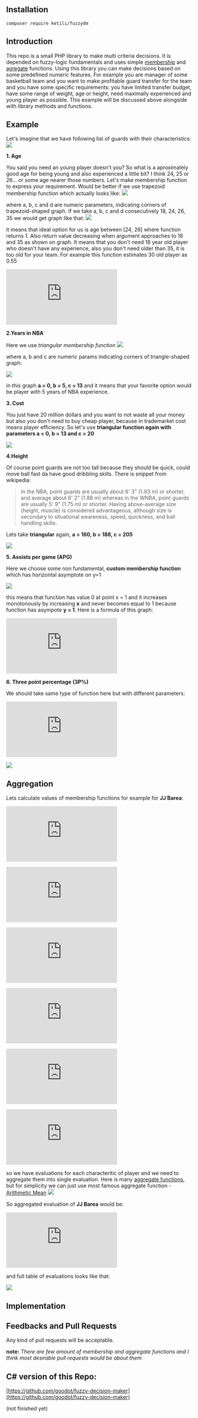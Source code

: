 ## Installation
	composer require ketili/fuzzydm
    
    
## Introduction

This repo is a small PHP library to make multi criteria decisions. It is depended on fuzzy-logic fundamentals and uses simple [membership](https://bit.ly/2NLJIrs) and [agregate](https://en.wikipedia.org/wiki/Aggregate_function) functions. Using this library you can make decisions based on some predefined numeric features. For example you are manager of some basketball team and you want to make profitable guard transfer for the team and you have some specific requirements: you have limited transfer budget, have some range of weight, age or height, need maximally experienced and young player as possible. This example will be discussed above alongside with library methods and functions.

 ## Example
 
Let's imagine that we have following list of guards with their characteristics:
![]({{site.baseurl}}/img/guards.png)

**1. Age**

You said you need an young player doesn't you? So what is a aproximately good age for being young and also experienced a little bit? I think 24, 25 or 26... or some age nearer those numbers. Let's make membership function to express your requirement. Would be better if we use trapezoid membership function which actually looks like: ![]({{site.baseurl}}/img/agef.png)

where a, b, c and d are numeric parameters, indicating corners of trapezoid-shaped graph. If we take a, b, c and d consecutively 18, 24, 26, 35 we would get graph like that: 
![]({{site.baseurl}}/img/age.png)

it means that ideal option for us is age between [24, 26] where function returns 1. Also return value decreasing  when argument approaches to 18 and 35 as shown on graph. It means that you don't need 18 year old player who doesn't have any experience, also you don't need older than 35, it is too old for your team. For example this function estimates 30 old player as 0.55

![](https://latex.codecogs.com/gif.latex?%5Clarge%20f%2830%3B%2018%2C%2024%2C%2026%2C%2035%29%20%3D%200.55)






**2.Years in NBA**

Here we use _triangular membership function_ ![]({{site.baseurl}}/img/years.png)

where a, b and c are numeric params indicating corners of triangle-shaped graph: 

![]({{site.baseurl}}/img/nba_years.png)


in this graph **a = 0, b = 5, c = 13** and it means that your favorite option would be player with 5 years of NBA experience.  



**3. Cost**

You just have 20 million dollars and you want to not waste all your money but also you don't need to buy cheap player, because in trademarket cost means player efficiency. So let's use **triangular function again with parameters a = 0, b = 13 and c = 20**

![]({{site.baseurl}}/img/cost.png)



**4.Height**

Of course point guards are not too tall because they should be quick, could move ball fast da have good dribbling skills. There is snippet from wikipedia:

> In the NBA, point guards are usually about 6' 3" (1.93 m) or shorter, and average about 6' 2" (1.88 m) whereas in the WNBA, point guards are usually 5' 9" (1.75 m) or shorter. Having above-average size (height, muscle) is considered advantageous, although size is secondary to situational awareness, speed, quickness, and ball handling skills.

Lets take **triangular** again, **a = 160, b = 188, c = 205**

![]({{site.baseurl}}/img/height.png)


**5. Assists per game (APG)**

Here we choose some non fundamental, **custom membership function** which has horizontal asymptote on y=1

![]({{site.baseurl}}/img/assists.png)

this means that function has value 0 at point x = 1 and it increases monotonously by increasing **x** and never becomes equal to 1 because function has asympote **y = 1**. Here is a formula of this graph:

![](https://latex.codecogs.com/gif.latex?%5Clarge%20f%28x%29%20%3D%20%5Cfrac%7Bx-1%7D%7Bx-0.2%7D)


**6. Three point percentage (3P%)**

We should take same type of function here but with different parameters:

![](https://latex.codecogs.com/gif.latex?%5Clarge%20f%28x%29%20%3D%20%5Cfrac%7Bx-20%7D%7Bx-19%7D)



![]({{site.baseurl}}/img/tpp.png)




## Aggregation

Lets calculate values of membership functions for example for **JJ Barea**:

![](https://latex.codecogs.com/gif.latex?%5Clarge%20age%2833%29%20%3D%200.22)

![](https://latex.codecogs.com/gif.latex?%5Clarge%20height%28182%29%20%3D%200.78)

![](https://latex.codecogs.com/gif.latex?%5Clarge%20tpp%2835.4%29%20%3D%200.94)

![](https://latex.codecogs.com/gif.latex?%5Clarge%20apg%283.9%29%20%3D%200.78)

![](https://latex.codecogs.com/gif.latex?%5Clarge%20years%2811%29%20%3D%200.25)

![](https://latex.codecogs.com/gif.latex?%5Clarge%20cost%289.2%29%20%3D%200.71)

so we have evaluations for each characteritic of player and we need to aggregate them into single evaluation. Here is many [aggregate functions](https://en.wikipedia.org/wiki/Aggregate_function), but for simplicity we can just use most famous aggregate function - [Arithmetic Mean](https://en.wikipedia.org/wiki/Arithmetic_mean)
![](https://wikimedia.org/api/rest_v1/media/math/render/svg/90330653b40adf032ea8e144f84d7eec1a88054d)

So aggregated evaluation of **JJ Barea** would be:

![](https://latex.codecogs.com/gif.latex?A%20%3D%20%5Cfrac%7B1%7D%7B6%7D%280.22%20&plus;%200.78%20&plus;%200.94%20&plus;%200.78%20&plus;%200.25%20&plus;%200.71%29%20%3D%200.613)

and full table of evaluations looks like that: 

![]({{site.baseurl}}/img/results.png)

## Implementation


## Feedbacks and Pull Requests

Any kind of pull requests will be acceptable. 

**note:**  _There are few amount of membership and aggregate functions and I think most desirable pull requests would be about them_

## C# version of this Repo:

[https://github.com/goodot/fuzzy-decision-maker](https://github.com/goodot/fuzzy-decision-maker)

(not finished yet)
